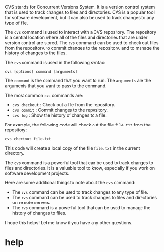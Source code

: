 CVS stands for Concurrent Versions System. It is a version control system that is used to track changes to files and directories. CVS is a popular tool for software development, but it can also be used to track changes to any type of file.

The `cvs` command is used to interact with a CVS repository. The repository is a central location where all of the files and directories that are under version control are stored. The `cvs` command can be used to check out files from the repository, to commit changes to the repository, and to manage the history of changes to the files.

The `cvs` command is used in the following syntax:

```
cvs [options] command [arguments]
```

The `command` is the command that you want to run. The `arguments` are the arguments that you want to pass to the command.

The most common `cvs` commands are:

* `cvs checkout` : Check out a file from the repository.
* `cvs commit` : Commit changes to the repository.
* `cvs log` : Show the history of changes to a file.

For example, the following code will check out the file `file.txt` from the repository:

```
cvs checkout file.txt
```

This code will create a local copy of the file `file.txt` in the current directory.

The `cvs` command is a powerful tool that can be used to track changes to files and directories. It is a valuable tool to know, especially if you work on software development projects.

Here are some additional things to note about the `cvs` command:

* The `cvs` command can be used to track changes to any type of file.
* The `cvs` command can be used to track changes to files and directories on remote servers.
* The `cvs` command is a powerful tool that can be used to manage the history of changes to files.

I hope this helps! Let me know if you have any other questions.




# help 

```

```

